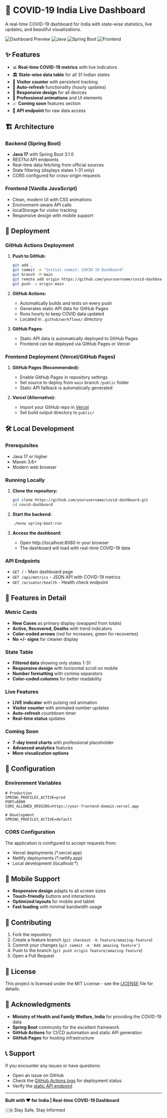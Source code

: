 # 🦠 COVID-19 India Live Dashboard

A real-time COVID-19 dashboard for India with state-wise statistics, live updates, and beautiful visualizations.

![Dashboard Preview](https://img.shields.io/badge/Status-Live-brightgreen)
![Java](https://img.shields.io/badge/Java-17-orange)
![Spring Boot](https://img.shields.io/badge/Spring%20Boot-3.1.0-green)
![Frontend](https://img.shields.io/badge/Frontend-Vanilla%20JS-yellow)

## ✨ Features

- 📊 **Real-time COVID-19 metrics** with live indicators
- 🏛️ **State-wise data table** for all 31 Indian states
- 👥 **Visitor counter** with persistent tracking
- 🔄 **Auto-refresh** functionality (hourly updates)
- 📱 **Responsive design** for all devices
- 🚀 **Professional animations** and UI elements
- 📈 **Coming soon** features section
- 🔗 **API endpoint** for raw data access

## 🏗️ Architecture

### Backend (Spring Boot)
- **Java 17** with Spring Boot 3.1.0
- RESTful API endpoints
- Real-time data fetching from official sources
- State filtering (displays states 1-31 only)
- CORS configured for cross-origin requests

### Frontend (Vanilla JavaScript)
- Clean, modern UI with CSS animations
- Environment-aware API calls
- localStorage for visitor tracking
- Responsive design with mobile support

## 🚀 Deployment

### GitHub Actions Deployment

1. **Push to GitHub:**
   ```bash
   git add .
   git commit -m "Initial commit: COVID-19 Dashboard"
   git branch -M main
   git remote add origin https://github.com/yourusername/covid-dashboard.git
   git push -u origin main
   ```

2. **GitHub Actions:**
   - Automatically builds and tests on every push
   - Generates static API data for GitHub Pages
   - Runs hourly to keep COVID data updated
   - Located in `.github/workflows/` directory

3. **GitHub Pages:**
   - Static API data is automatically deployed to GitHub Pages
   - Frontend can be deployed via GitHub Pages or Vercel

### Frontend Deployment (Vercel/GitHub Pages)

1. **GitHub Pages (Recommended):**
   - Enable GitHub Pages in repository settings
   - Set source to deploy from `main` branch `/public` folder
   - Static API fallback is automatically generated

2. **Vercel (Alternative):**
   - Import your GitHub repo in [Vercel](https://vercel.com)
   - Set build output directory to `public/`

## 🛠️ Local Development

### Prerequisites
- Java 17 or higher
- Maven 3.6+
- Modern web browser

### Running Locally

1. **Clone the repository:**
   ```bash
   git clone https://github.com/yourusername/covid-dashboard.git
   cd covid-dashboard
   ```

2. **Start the backend:**
   ```bash
   ./mvnw spring-boot:run
   ```

3. **Access the dashboard:**
   - Open http://localhost:8080 in your browser
   - The dashboard will load with real-time COVID-19 data

### API Endpoints

- `GET /` - Main dashboard page
- `GET /api/metrics` - JSON API with COVID-19 metrics
- `GET /actuator/health` - Health check endpoint

## 🎨 Features in Detail

### Metric Cards
- **New Cases** as primary display (swapped from totals)
- **Active, Recovered, Deaths** with trend indicators
- **Color-coded arrows** (red for increases, green for recoveries)
- **No +/- signs** for cleaner display

### State Table
- **Filtered data** showing only states 1-31
- **Responsive design** with horizontal scroll on mobile
- **Number formatting** with comma separators
- **Color-coded columns** for better readability

### Live Features
- **LIVE indicator** with pulsing red animation
- **Visitor counter** with animated number updates
- **Auto-refresh** countdown timer
- **Real-time status** updates

### Coming Soon
- **7-day trend charts** with professional placeholder
- **Advanced analytics** features
- **More visualization options**

## 🔧 Configuration

### Environment Variables
```properties
# Production
SPRING_PROFILES_ACTIVE=prod
PORT=8080
CORS_ALLOWED_ORIGINS=https://your-frontend-domain.vercel.app

# Development
SPRING_PROFILES_ACTIVE=default
```

### CORS Configuration
The application is configured to accept requests from:
- Vercel deployments (*.vercel.app)
- Netlify deployments (*.netlify.app)
- Local development (localhost:*)

## 📱 Mobile Support

- **Responsive design** adapts to all screen sizes
- **Touch-friendly** buttons and interactions
- **Optimized layouts** for mobile and tablet
- **Fast loading** with minimal bandwidth usage

## 🤝 Contributing

1. Fork the repository
2. Create a feature branch (`git checkout -b feature/amazing-feature`)
3. Commit your changes (`git commit -m 'Add amazing feature'`)
4. Push to the branch (`git push origin feature/amazing-feature`)
5. Open a Pull Request

## 📄 License

This project is licensed under the MIT License - see the [LICENSE](LICENSE) file for details.

## 🙏 Acknowledgments

- **Ministry of Health and Family Welfare, India** for providing the COVID-19 data
- **Spring Boot** community for the excellent framework
- **GitHub Actions** for CI/CD automation and static API generation
- **GitHub Pages** for hosting infrastructure

## 📞 Support

If you encounter any issues or have questions:
- Open an issue on GitHub
- Check the [GitHub Actions logs](https://github.com/yourusername/covid-dashboard/actions) for deployment status
- Verify the [static API endpoint](https://yourusername.github.io/covid-dashboard/metrics.json)

---

**Built with ❤️ for India | Real-time COVID-19 Dashboard**

🇮🇳 Stay Safe, Stay Informed
